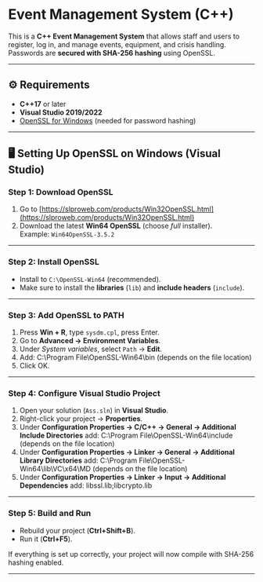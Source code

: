 # Event Management System (C++)

This is a **C++ Event Management System** that allows staff and users to register, log in, and manage events, equipment, and crisis handling.  
Passwords are **secured with SHA-256 hashing** using OpenSSL.

---

## ⚙️ Requirements
- **C++17** or later
- **Visual Studio 2019/2022**
- [OpenSSL for Windows](https://slproweb.com/products/Win32OpenSSL.html) (needed for password hashing)

---

## 🖥️ Setting Up OpenSSL on Windows (Visual Studio)

### Step 1: Download OpenSSL
1. Go to [https://slproweb.com/products/Win32OpenSSL.html](https://slproweb.com/products/Win32OpenSSL.html)  
2. Download the latest **Win64 OpenSSL** (choose *full* installer).  
   Example: `Win64OpenSSL-3.5.2`

---

### Step 2: Install OpenSSL
- Install to `C:\OpenSSL-Win64` (recommended).
- Make sure to install the **libraries** (`lib`) and **include headers** (`include`).

---

### Step 3: Add OpenSSL to PATH
1. Press **Win + R**, type `sysdm.cpl`, press Enter.  
2. Go to **Advanced → Environment Variables**.  
3. Under *System variables*, select `Path` → **Edit**.  
4. Add:
   C:\Program File\OpenSSL-Win64\bin (depends on the file location)
6. Click OK.

---

### Step 4: Configure Visual Studio Project
1. Open your solution (`Ass.sln`) in **Visual Studio**.  
2. Right-click your project → **Properties**.  
3. Under **Configuration Properties → C/C++ → General → Additional Include Directories** add:
  C:\Program File\OpenSSL-Win64\include (depends on the file location)
4. Under **Configuration Properties → Linker → General → Additional Library Directories** add:
  C:\Program File\OpenSSL-Win64\lib\VC\x64\MD (depends on the file location)
5. Under **Configuration Properties → Linker → Input → Additional Dependencies** add:
  libssl.lib;libcrypto.lib

---

### Step 5: Build and Run
- Rebuild your project (**Ctrl+Shift+B**).  
- Run it (**Ctrl+F5**).  

If everything is set up correctly, your project will now compile with SHA-256 hashing enabled.

---
